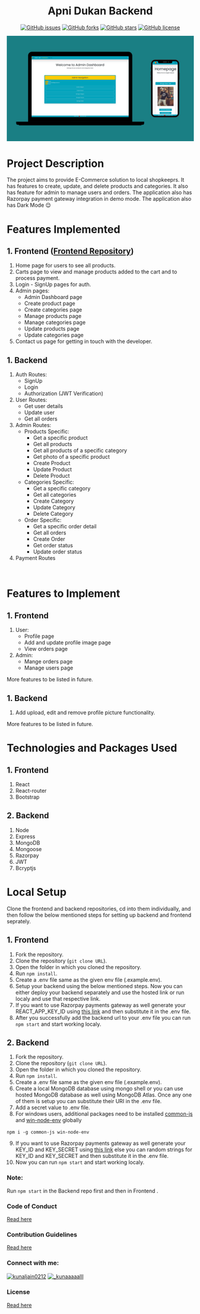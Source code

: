 <div align="center">

# Apni Dukan Backend
   
[![GitHub issues](https://img.shields.io/github/issues/kunaljain0212/Apni-Dukan-Backend?style=for-the-badge)](https://github.com/kunaljain0212/Apni-Dukan-Backend/issues) [![GitHub forks](https://img.shields.io/github/forks/kunaljain0212/Apni-Dukan-Backend?style=for-the-badge)](https://github.com/kunaljain0212/Apni-Dukan-Backend/network) [![GitHub stars](https://img.shields.io/github/stars/kunaljain0212/Apni-Dukan-Backend?style=for-the-badge)](https://github.com/kunaljain0212/Apni-Dukan-Backend/stargazers) [![GitHub license](https://img.shields.io/github/license/kunaljain0212/Apni-Dukan-Backend?style=for-the-badge)](https://github.com/kunaljain0212/Apni-Dukan-Backend/blob/master/LICENSE)

<img src="./public/images/1.png">

</div>

# Project Description

The project aims to provide E-Commerce solution to local shopkeeprs. It has features to create, update, and delete products and categories. It also has feature for admin to manage users and orders. The application also has Razorpay payment gateway integration in demo mode.
The application also has Dark Mode :relieved:

# Features Implemented

## 1. Frontend ([Frontend Repository](https://github.com/kunaljain0212/Apni-Dukan-Frontend))

1. Home page for users to see all products.
2. Carts page to view and manage products added to the cart and to process payment.
3. Login - SignUp pages for auth.
4. Admin pages:
   - Admin Dashboard page
   - Create product page
   - Create categories page
   - Manage products page
   - Manage categories page
   - Update products page
   - Update categories page
5. Contact us page for getting in touch with the developer.

## 1. Backend

1. Auth Routes:
   - SignUp
   - Login
   - Authorization (JWT Verification)
2. User Routes:
   - Get user details
   - Update user
   - Get all orders
3. Admin Routes:
   - Products Specific:
     - Get a specific product
     - Get all products
     - Get all products of a specific category
     - Get photo of a specific product
     - Create Product
     - Update Product
     - Delete Product
   - Categories Specific:
     - Get a specific category
     - Get all categories
     - Create Category
     - Update Category
     - Delete Category
   - Order Specific:
     - Get a specific order detail
     - Get all orders
     - Create Order
     - Get order status
     - Update order status
4. Payment Routes

<br/>

# Features to Implement

## 1. Frontend

1. User:
   - Profile page
   - Add and update profile image page
   - View orders page
2. Admin:
   - Mange orders page
   - Manage users page

More features to be listed in future.

## 1. Backend

1. Add upload, edit and remove profile picture functionality.

More features to be listed in future.

# Technologies and Packages Used

## 1. Frontend

1. React
2. React-router
3. Bootstrap

## 2. Backend

1. Node
2. Express
3. MongoDB
4. Mongoose
5. Razorpay
6. JWT
7. Bcryptjs

# Local Setup

Clone the frontend and backend repositories, cd into them individually, and then follow the below mentioned steps for setting up backend and frontend seprately.

## 1. Frontend

1. Fork the repository.
2. Clone the repository (`git clone URL`).
3. Open the folder in which you cloned the repository.
4. Run `npm install`.
5. Create a .env file same as the given env file (.example.env).
6. Setup your backend using the below mentioned steps. Now you can either deploy your backend separately and use the hosted link or run localy and use that respective link.
7. If you want to use Razorpay payments gateway as well generate your REACT_APP_KEY_ID using [this link](https://razorpay.com/docs/payment-gateway/dashboard-guide/settings/api-keys/) and then substitute it in the .env file.
8. After you successfully add the backend url to your .env file you can run `npm start` and start working localy.

## 2. Backend

1. Fork the repository.
2. Clone the repository (`git clone URL`).
3. Open the folder in which you cloned the repository.
4. Run `npm install`.
5. Create a .env file same as the given env file (.example.env).
6. Create a local MongoDB database using mongo shell or you can use hosted MongoDB database as well using MongoDB Atlas. Once any one of them is setup you can substitute their URI in the .env file.
7. Add a secret value to .env file.
8. For windows users, additional packages need to be installed [common-js](https://www.npmjs.com/package/common-js) and [win-node-env](https://www.npmjs.com/package/win-node-env) globally

`npm i -g common-js win-node-env`

9. If you want to use Razorpay payments gateway as well generate your KEY_ID and KEY_SECRET using [this link](https://razorpay.com/docs/payment-gateway/dashboard-guide/settings/api-keys/) else you can random strings for KEY_ID and KEY_SECRET and then substitute it in the .env file.
10. Now you can run `npm start` and start working localy.

### Note:

Run `npm start` in the Backend repo first and then in Frontend .

### Code of Conduct

[Read here](https://github.com/kunaljain0212/Apni-Dukan-Backend/blob/master/CODE_OF_CONDUCT.md)

### Contribution Guidelines

[Read here](https://github.com/kunaljain0212/Apni-Dukan-Backend/blob/master/CONTRIBUTION.md)

### Connect with me:
<a href="https://linkedin.com/in/kunaljain0212" target="blank"><img align="center" src="https://content.linkedin.com/content/dam/me/business/en-us/amp/brand-site/v2/bg/LI-Bug.svg.original.svg" alt="kunaljain0212" height="30" width="40" /></a>
<a href="https://instagram.com/_kunaaaaalll" target="blank"><img align="center" src="https://upload.wikimedia.org/wikipedia/commons/e/e7/Instagram_logo_2016.svg" alt="_kunaaaaalll" height="30" width="30" /></a>

### License

[Read here](https://github.com/kunaljain0212/Apni-Dukan-Backend/blob/master/LICENSE)

